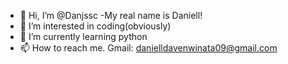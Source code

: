 - 👋 Hi, I’m @Danjssc
-My real name is Daniell!
- 👀 I’m interested in coding(obviously)
- 🌱 I’m currently learning python
- 📫 How to reach me. Gmail: danielldavenwinata09@gmail.com

<!---
Danjssc/Danjssc is a ✨ special ✨ repository because its `README.md` (this file) appears on your GitHub profile.
You can click the Preview link to take a look at your changes.
--->
